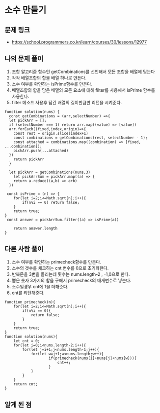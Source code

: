 # 소수 만들기

## 문제 링크

- https://school.programmers.co.kr/learn/courses/30/lessons/12977

## 나의 문제 풀이

1. 조합 알고리즘 함수인 getCombinations를 선언해서 모든 조합을 배열에 담는다
2. 각각 배열조합의 합을 배열 하나로 만든다.
3. 소수 여부를 확인하는 isPrime함수를 만든다.
4. 배열조합의 합을 담은 배열의 모든 요소에 대해 filter를 사용해서 isPrime 함수를 사용한다.
5. filter 메소드 사용후 담긴 배열의 길이만큼만 리턴을 시켜준다.

```Js
function solution(nums) {
  const getCombinations = (arr,selectNumber) =>{
  let pickArr = [];
  if (selectNumber === 1) return arr.map((value) => [value])
  arr.forEach((fixed,index,origin)=>{
    const rest = origin.slice(index+1)
    const combinations = getCombinations(rest, selectNumber - 1);
    const attached = combinations.map((combination) => [fixed, ...combination]);
    pickArr.push(...attached)
  })
    return pickArr
  }

  let pickArr = getCombinations(nums,3)
	let pickArrSum = pickArr.map((a) => {
    return a.reduce((a,b) => a+b)
  })

 const isPrime = (n) => {
    for(let i=2;i<=Math.sqrt(n);i++){
        if(n%i == 0) return false;
    }
    return true;
}
 const answer = pickArrSum.filter((a) => isPrime(a))

	return answer.length
}
```

## 다른 사람 풀이

1. 소수 여부를 확인하는 primecheck함수를 만든다.
2. 소수의 갯수를 체크하는 cnt 변수를 0으로 초기화한다.
3. 반복문을 3번을 돌리는데 횟수는 nums.length-2 , -1,0으로 한다.
4. 뽑은 숫자 3가지의 합을 구해서 primecheck의 매개변수로 넣는다.
5. 소수일경우 cnt에 1을 더해준다.
6. cnt를 리턴해준다.

```Js
function primecheck(n){
    for(let i=2;i<=Math.sqrt(n);i++){
        if(n%i == 0){
            return false;
        }
    }
    return true;
}
function solution(nums){
    let cnt = 0;
    for(let i=0;i<nums.length-2;i++){
        for(let j=i+1;j<nums.length-1;j++){
            for(let w=j+1;w<nums.length;w++){
                    if(primecheck(nums[i]+nums[j]+nums[w])){
                        cnt++;
                    }
            }
        }
    }
    return cnt;
}
```

## 알게 된 점
